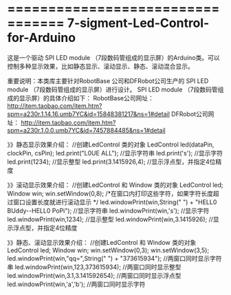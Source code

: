 =================================
7-sigment-Led-Control-for-Arduino
=================================

这是一个驱动 SPI LED module （7段数码管组成的显示屏）的Arduino类。可以控制多种显示效果，比如静态显示、滚动显示、静态、滚动混合显示。

重要说明：本类库主要针对RobotBase 公司和DFRobot公司生产的 SPI LED module （7段数码管组成的显示屏）进行设计。
SPI LED module （7段数码管组成的显示屏）的具体介绍如下：
RobotBase公司网址：http://item.taobao.com/item.htm?spm=a230r.1.14.16.umb7YC&id=15848381217&ns=1#detail
DFRobot公司网址：  http://item.taobao.com/item.htm?spm=a230r.1.0.0.umb7YC&id=7457884485&ns=1#detail

》》静态显示效果介绍：
//创建LedControl 类的对象
LedControl led(dataPin, clockPin, csPin);
led.print("L0UE ALL");  //显示字符串
led.print('s');         //显示字符
led.print(1234);        //显示整型
led.print(3.1415926,4); //显示浮点型，并指定4位精度

》》滚动显示效果介绍：
//创建LedControl 和 Window 类的对象
    LedControl led;
    Window win; 
    win.setWindow(0,8);
    /*在窗口内打印这些字符，如果字符长度超过窗口设置长度就进行滚动显示 */
    led.windowPrint(win,String("      ") + "HELL0 BUddy--HELL0 PoPi"); //显示字符串
    led.windowPrint(win,'s');                                          //显示字符
    led.windowPrint(win,1234);                                         //显示整型
    led.windowPrint(win,3.1415926);                                    //显示浮点型，并指定4位精度
    
》》静态、滚动显示效果介绍：
//创建LedControl 和 Window 类的对象
LedControl led;
Window win; 
win.setWindow(0,3);
win.setWindow(3,5);
led.windowPrint(win,"qq=",String("     ") + "373615934");  //两窗口同时显示字符串
led.windowPrint(win,123,373615934);                        //两窗口同时显示整型
led.windowPrint(win,3.1,3.141592654);                      //两窗口同时显示浮点型
led.windowPrint(win,'a','b');                              //两窗口同时显示字符
